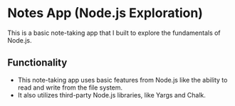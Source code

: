 # Notes App (Node.js Exploration)

This is a basic note-taking app that I built to explore the fundamentals of Node.js.

## Functionality
* This note-taking app uses basic features from Node.js like the ability to read and write from the file system.
* It also utilizes third-party Node.js libraries, like Yargs and Chalk.
